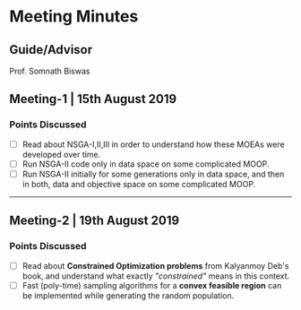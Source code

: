 # Meeting Minutes

## Guide/Advisor
Prof. Somnath Biswas

## Meeting-1 | 15th August 2019

### Points Discussed
- [ ] Read about NSGA-I,II,III in order to understand how these MOEAs were developed over time.
- [ ] Run NSGA-II code only in data space on some complicated MOOP.
- [ ] Run NSGA-II initially for some generations only in data space, and then in both, data and objective space on some complicated MOOP.

------

## Meeting-2 | 19th August 2019

### Points Discussed
- [ ] Read about **Constrained Optimization problems** from Kalyanmoy Deb's book, and understand what exactly *"constrained"* means in this context.
- [ ] Fast (poly-time) sampling algorithms for a **convex feasible region** can be implemented while generating the random population.
